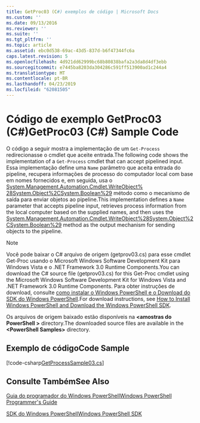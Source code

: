 ```yaml
---
title: GetProc03 (C#) exemplos de código | Microsoft Docs
ms.custom: ''
ms.date: 09/13/2016
ms.reviewer: ''
ms.suite: ''
ms.tgt_pltfrm: ''
ms.topic: article
ms.assetid: ebc0d538-69ac-43d5-837d-b6f47344fc6a
caps.latest.revision: 5
ms.openlocfilehash: 4d921dd62999bc68b80838bafa2a3da8d4df3ebb
ms.sourcegitcommit: e7445ba8203da304286c591ff513900ad1c244a4
ms.translationtype: MT
ms.contentlocale: pt-BR
ms.lasthandoff: 04/23/2019
ms.locfileid: "62081505"
---
```

# <a name="getproc03-c-sample-code"></a><span data-ttu-id="3e7e9-102">Código de exemplo GetProc03 (C#)</span><span class="sxs-lookup"><span data-stu-id="3e7e9-102">GetProc03 (C#) Sample Code</span></span>

<span data-ttu-id="3e7e9-103">O código a seguir mostra a implementação de um `Get-Process` redirecionasse o cmdlet que aceite entrada.</span><span class="sxs-lookup"><span data-stu-id="3e7e9-103">The following code shows the implementation of a `Get-Process` cmdlet that can accept pipelined input.</span></span> <span data-ttu-id="3e7e9-104">Essa implementação define uma `Name` parâmetro que aceita entrada do pipeline, recupera informações de processo do computador local com base em nomes fornecidos e, em seguida, usa o [System.Management.Automation.Cmdlet.WriteObject% 28System.Object%2CSystem.Boolean%29](/dotnet/api/System.Management.Automation.Cmdlet.WriteObject%28System.Object%2CSystem.Boolean%29) método como o mecanismo de saída para enviar objetos ao pipeline.</span><span class="sxs-lookup"><span data-stu-id="3e7e9-104">This implementation defines a `Name` parameter that accepts pipeline input, retrieves process information from the local computer based on the supplied names, and then uses the [System.Management.Automation.Cmdlet.WriteObject%28System.Object%2CSystem.Boolean%29](/dotnet/api/System.Management.Automation.Cmdlet.WriteObject%28System.Object%2CSystem.Boolean%29) method as the output mechanism for sending objects to the pipeline.</span></span>

> [!NOTE]
> <span data-ttu-id="3e7e9-105">Você pode baixar o C# arquivo de origem (getprov03.cs) para esse cmdlet Get-Proc usando o Microsoft Windows Software Development Kit para Windows Vista e o .NET Framework 3.0 Runtime Components.</span><span class="sxs-lookup"><span data-stu-id="3e7e9-105">You can download the C# source file (getprov03.cs) for this Get-Proc cmdlet using the Microsoft Windows Software Development Kit for Windows Vista and .NET Framework 3.0 Runtime Components.</span></span> <span data-ttu-id="3e7e9-106">Para obter instruções de download, consulte [como instalar o Windows PowerShell e o Download do SDK do Windows PowerShell](/powershell/developer/installing-the-windows-powershell-sdk).</span><span class="sxs-lookup"><span data-stu-id="3e7e9-106">For download instructions, see [How to Install Windows PowerShell and Download the Windows PowerShell SDK](/powershell/developer/installing-the-windows-powershell-sdk).</span></span>
>
> <span data-ttu-id="3e7e9-107">Os arquivos de origem baixado estão disponíveis na  **\<amostras do PowerShell >** directory.</span><span class="sxs-lookup"><span data-stu-id="3e7e9-107">The downloaded source files are available in the **\<PowerShell Samples>** directory.</span></span>

## <a name="code-sample"></a><span data-ttu-id="3e7e9-108">Exemplo de código</span><span class="sxs-lookup"><span data-stu-id="3e7e9-108">Code Sample</span></span>

[!code-csharp[GetProcessSample03.cs](../../powershell-sdk-samples/SDK-2.0/csharp/GetProcessSample03/GetProcessSample03.cs#L11-L78 "GetProcessSample03.cs")]

## <a name="see-also"></a><span data-ttu-id="3e7e9-109">Consulte Também</span><span class="sxs-lookup"><span data-stu-id="3e7e9-109">See Also</span></span>

[<span data-ttu-id="3e7e9-110">Guia do programador do Windows PowerShell</span><span class="sxs-lookup"><span data-stu-id="3e7e9-110">Windows PowerShell Programmer's Guide</span></span>](./windows-powershell-programmer-s-guide.md)

[<span data-ttu-id="3e7e9-111">SDK do Windows PowerShell</span><span class="sxs-lookup"><span data-stu-id="3e7e9-111">Windows PowerShell SDK</span></span>](../windows-powershell-reference.md)